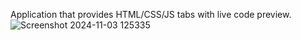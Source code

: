 Application that provides HTML/CSS/JS tabs with live code preview.
![Screenshot 2024-11-03 125335](https://github.com/user-attachments/assets/56d6bc01-e93e-46c3-98e0-c74352b2cc04)
